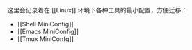 这里会记录着在 [[Linux]] 环境下各种工具的最小配置，方便迁移：

- [[Shell MiniConfig]]
- [[Emacs MiniConfig]]
- [[Tmux MiniConfg]]
